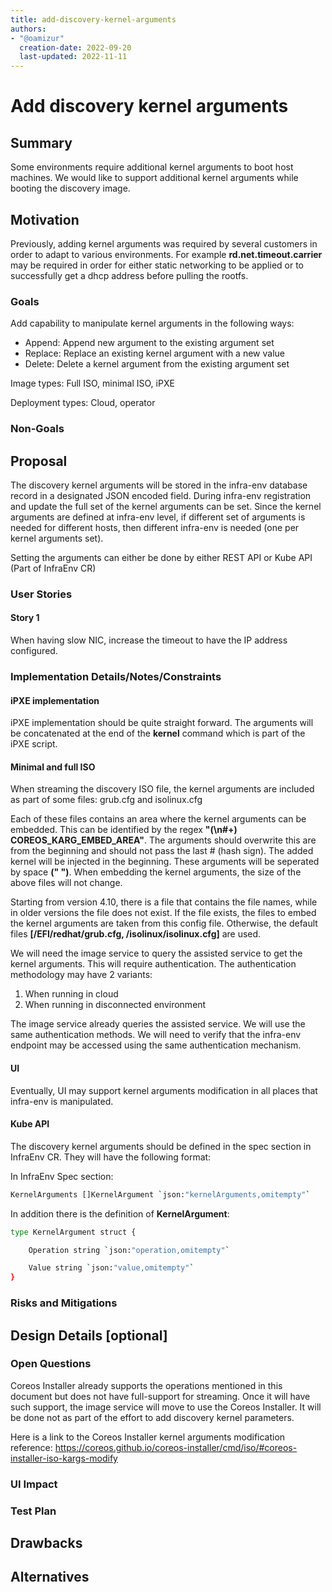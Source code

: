 ```yaml
---
title: add-discovery-kernel-arguments
authors:
- "@oamizur"
  creation-date: 2022-09-20
  last-updated: 2022-11-11
---
```


# Add discovery kernel arguments

## Summary

Some environments require additional kernel arguments to boot host machines.
We would like to support additional kernel arguments while booting the discovery image.

## Motivation

Previously, adding kernel arguments was required by several customers in order to adapt to various environments.
For example **rd.net.timeout.carrier** may be required in order for either static networking to be applied or
to successfully get a dhcp address before pulling the rootfs.

### Goals

Add capability to manipulate kernel arguments in the following ways:

- Append: Append new argument to the existing argument set
- Replace: Replace an existing kernel argument with a new value
- Delete: Delete a kernel argument from the existing argument set

Image types: Full ISO, minimal ISO, iPXE

Deployment types: Cloud, operator

### Non-Goals

## Proposal

The discovery kernel arguments will be stored in the infra-env database record in a designated JSON encoded field.
During infra-env registration and update the full set of the kernel arguments can be set.
Since the kernel arguments are defined at infra-env level, if different set of arguments is needed for
different hosts, then different infra-env is needed (one per kernel arguments set).

Setting the arguments can either be done by either REST API or Kube API (Part of InfraEnv CR)

### User Stories

#### Story 1

When having slow NIC, increase the timeout to have the IP address configured.

### Implementation Details/Notes/Constraints

#### iPXE implementation

iPXE implementation should be quite straight forward. The arguments will be concatenated at the end of the
**kernel** command which is part of the iPXE script.

#### Minimal and full ISO

When streaming the discovery ISO file, the kernel arguments are included
as part of some files: grub.cfg and isolinux.cfg

Each of these files contains an area where the kernel arguments can be
embedded. This can be identified by the regex **"(\n#+) COREOS_KARG_EMBED_AREA"**.
The arguments should overwrite this are from the beginning and should
not pass the last # (hash sign). The added kernel will be injected in the beginning.
These arguments will be seperated by space **(" ")**. When embedding the kernel arguments,
the size of the above files will not change.

Starting from version 4.10, there is a file that contains the file names,
while in older versions the file does not exist. If the file exists, the
files to embed the kernel arguments are taken from this config file.
Otherwise, the default files **[/EFI/redhat/grub.cfg, /isolinux/isolinux.cfg]**
are used.

We will need the image service to query the assisted service to get the kernel arguments.
This will require authentication. The authentication methodology may have 2 variants:

1. When running in cloud
2. When running in disconnected environment

The image service already queries the assisted service. We will use the same authentication
methods. We will need to verify that the infra-env endpoint may be accessed using the same authentication
mechanism.

#### UI

Eventually, UI may support kernel arguments modification in all places that infra-env is manipulated.

#### Kube API

The discovery kernel arguments should be defined in the spec section in InfraEnv CR.
They will have the following format:

In InfraEnv Spec section:

```sh
KernelArguments []KernelArgument `json:"kernelArguments,omitempty"`
```

In addition there is the definition of **KernelArgument**:

```sh
type KernelArgument struct {

	Operation string `json:"operation,omitempty"`

	Value string `json:"value,omitempty"`
}
```

### Risks and Mitigations

## Design Details [optional]

### Open Questions

Coreos Installer already supports the operations mentioned in this document but does not
have full-support for streaming. Once it will have such support, the image service will move to
use the Coreos Installer. It will be done not as part of the effort to add discovery kernel parameters.

Here is a link to the Coreos Installer kernel arguments modification reference:
https://coreos.github.io/coreos-installer/cmd/iso/#coreos-installer-iso-kargs-modify

### UI Impact

### Test Plan

## Drawbacks

## Alternatives
